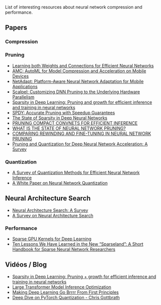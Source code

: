 List of interesting resources about neural network compression and performance.

## Papers

### Compression

### Pruning

- [Learning both Weights and Connections for Efficient
  Neural Networks](https://arxiv.org/pdf/1506.02626.pdf)
- [AMC: AutoML for Model Compression
  and Acceleration on Mobile Devices](https://arxiv.org/pdf/1802.03494.pdf)
- [NetAdapt: Platform-Aware Neural Network
  Adaptation for Mobile Applications](https://arxiv.org/pdf/1804.03230.pdf)
- [Scalpel: Customizing DNN Pruning to the Underlying
  Hardware Parallelism](https://cgi.luddy.indiana.edu/~lukefahr/papers/jiecaoyu_isca17.pdf)
- [Sparsity in Deep Learning: Pruning and growth for efficient inference and training in neural networks](https://dl.acm.org/doi/pdf/10.5555/3546258.3546499)
- [SPDY: Accurate Pruning with Speedup Guarantees](https://arxiv.org/pdf/2201.13096.pdf)
- [The State of Sparsity in Deep Neural Networks](https://arxiv.org/pdf/1902.09574.pdf)
- [PRUNING COMPACT CONVNETS FOR EFFICIENT INFERENCE](https://arxiv.org/pdf/2301.04502.pdf)
- [WHAT IS THE STATE OF NEURAL NETWORK PRUNING?](https://arxiv.org/pdf/2003.03033.pdf)
- [COMPARING REWINDING AND FINE-TUNING
  IN NEURAL NETWORK PRUNING](https://arxiv.org/pdf/2003.02389.pdf)
- [Pruning and Quantization for Deep Neural Network Acceleration: A
  Survey](https://arxiv.org/pdf/2101.09671.pdf)

### Quantization

- [A Survey of Quantization Methods for Efficient
  Neural Network Inference](https://arxiv.org/pdf/2103.13630.pdf)
- [A White Paper on Neural Network Quantization](https://arxiv.org/pdf/2106.08295.pdf)

## Neural Architecture Search

- [Neural Architecture Search: A Survey](https://arxiv.org/pdf/1808.05377.pdf)
- [A Survey on Neural Architecture Search](https://arxiv.org/pdf/1905.01392.pdf)


### Performance

- [Sparse GPU Kernels for Deep Learning](https://arxiv.org/pdf/2006.10901.pdf)
- [Ten Lessons We Have Learned in the New
  “Sparseland”: A Short Handbook for Sparse
  Neural Network Researchers](https://arxiv.org/pdf/2302.02596.pdf)

## Vidéos / Blog

- [Sparsity in Deep Learning: Pruning + growth for efficient inference and training in neural networks](https://www.youtube.com/watch?v=H7-p3OWPpEI)
- [Large Transformer Model Inference Optimization](https://lilianweng.github.io/posts/2023-01-10-inference-optimization/)
- [Making Deep Learning Go Brrrr From First Principles](https://horace.io/brrr_intro.html)
- [Deep Dive on PyTorch Quantization - Chris Gottbrath](https://www.youtube.com/watch?v=c3MT2qV5f9w)
